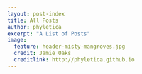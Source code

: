 ```yaml
---
layout: post-index
title: All Posts
author: phyletica 
excerpt: "A List of Posts"
image:
  feature: header-misty-mangroves.jpg
  credit: Jamie Oaks
  creditlink: http://phyletica.github.io
---
```

